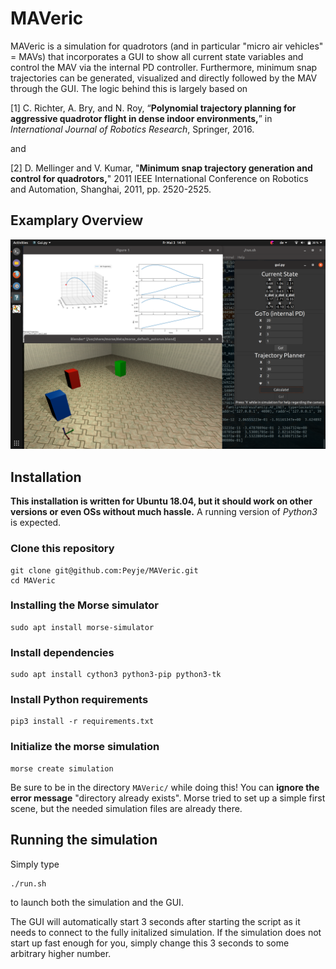 # MAVeric
MAVeric is a simulation for quadrotors (and in particular "micro air vehicles" = MAVs) that incorporates a GUI to show all current state variables and control the MAV via the internal PD controller.
Furthermore, minimum snap trajectories can be generated, visualized and directly followed by the MAV through the GUI.
The logic behind this is largely based on 

[1] C. Richter, A. Bry, and N. Roy, “**Polynomial trajectory planning for aggressive quadrotor flight in dense indoor environments,**” in *International Journal of Robotics Research*, Springer, 2016.

and

[2] D. Mellinger and V. Kumar, "**Minimum snap trajectory generation and control for quadrotors,**" 2011 IEEE International Conference on Robotics and Automation, Shanghai, 2011, pp. 2520-2525.

## Examplary Overview
![Example Picture](example.png)

## Installation
**This installation is written for Ubuntu 18.04, but it should work on other versions or even OSs without much hassle.**
A running version of *Python3* is expected.

### Clone this repository
```
git clone git@github.com:Peyje/MAVeric.git
cd MAVeric
```

### Installing the Morse simulator
```
sudo apt install morse-simulator
```

### Install dependencies
```
sudo apt install cython3 python3-pip python3-tk
```

### Install Python requirements
```
pip3 install -r requirements.txt
```

### Initialize the morse simulation
```
morse create simulation
```
Be sure to be in the directory `MAVeric/` while doing this! You can **ignore the error message** "directory already exists". Morse tried to set up a simple first scene, but the needed simulation files are already there.

## Running the simulation
Simply type
```
./run.sh
```
to launch both the simulation and the GUI.

The GUI will automatically start 3 seconds after starting the script as it needs to connect to the fully initalized simulation. If the simulation does not start up fast enough for you, simply change this 3 seconds to some arbitrary higher number. 
